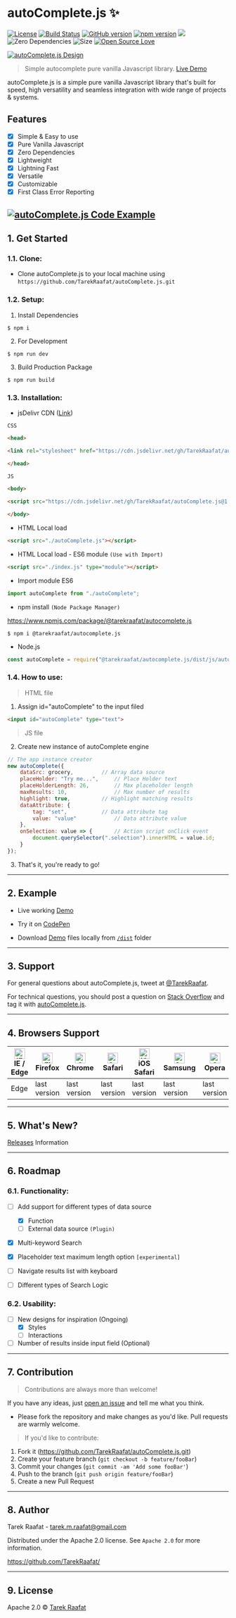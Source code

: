 # autoComplete.js :sparkles:
[![License](https://img.shields.io/badge/License-Apache%202.0-blue.svg)](https://opensource.org/licenses/Apache-2.0)
[![Build Status](https://travis-ci.com/TarekRaafat/autoComplete.js.svg?branch=master)](https://travis-ci.com/TarekRaafat/autoComplete.js)
[![GitHub version](https://badge.fury.io/gh/tarekraafat%2FautoComplete.js.svg)](https://badge.fury.io/gh/tarekraafat%2FautoComplete.js)
[![npm version](https://badge.fury.io/js/%40tarekraafat%2Fautocomplete.js.svg)](https://badge.fury.io/js/%40tarekraafat%2Fautocomplete.js)
[![](https://data.jsdelivr.com/v1/package/gh/TarekRaafat/autoComplete.js/badge)](https://www.jsdelivr.com/package/gh/TarekRaafat/autoComplete.js)
![[Zero Dependencies]()](https://img.shields.io/badge/Dependencies-0-blue.svg)
![[Size]()](https://img.shields.io/badge/Size-4%20KB-green.svg)
[![Open Source Love](https://badges.frapsoft.com/os/v1/open-source.svg?v=103)](https://github.com/TarekRaafat/autoComplete.js)


[![autoComplete.js Design](./README/img/autoComplete.js.png "autoComplete.js Design")](http://www.tarekraafat.com/dev/projects/autoComplete/)

> Simple autocomplete pure vanilla Javascript library. <a href="http://www.tarekraafat.com/dev/projects/autoComplete/" target="_blank">Live Demo</a>

autoComplete.js is a simple pure vanilla Javascript library that's built for speed, high versatility and seamless integration with wide range of projects & systems.

## Features
- [x] Simple & Easy to use
- [x] Pure Vanilla Javascript
- [x] Zero Dependencies
- [x] Lightweight
- [x] Lightning Fast
- [x] Versatile
- [x] Customizable
- [x] First Class Error Reporting

[![autoComplete.js Code Example](./README/img/autoComplete.init.png "autoComplete.js Code Example")](https://codepen.io/tarekraafat/pen/rQopdW)
----

## 1. Get Started

### 1.1. Clone:

* Clone autoComplete.js to your local machine using `https://github.com/TarekRaafat/autoComplete.js.git`

### 1.2. Setup:

1. Install Dependencies
```shell
$ npm i
```
2. For Development
```shell
$ npm run dev
```
3. Build Production Package
```shell
$ npm run build
```

### 1.3. Installation: 

* jsDelivr CDN (<a href="https://www.jsdelivr.com/package/gh/TarekRaafat/autoComplete.js?tab=collection">Link</a>)

`CSS`
```html
<head>

<link rel="stylesheet" href="https://cdn.jsdelivr.net/gh/TarekRaafat/autoComplete.js@1.3.1/dist/css/autoComplete.min.css">

</head>
```
`JS`
```html
<body>
	
<script src="https://cdn.jsdelivr.net/gh/TarekRaafat/autoComplete.js@1.3.1/dist/js/autoComplete.min.js"></script>

</body>
```

* HTML Local load
  
```html
<script src="./autoComplete.js"></script>
```

* HTML Local load - ES6 module `(Use with Import)`
  
```html
<script src="./index.js" type="module"></script>
```

* Import module ES6

```js
import autoComplete from "./autoComplete";
```

* npm install `(Node Package Manager)`

https://www.npmjs.com/package/@tarekraafat/autocomplete.js

```shell
$ npm i @tarekraafat/autocomplete.js
```

* Node.js

```js
const autoComplete = require("@tarekraafat/autocomplete.js/dist/js/autoComplete");
```

### 1.4. How to use:

> HTML file
1. Assign id="autoComplete" to the input filed

```html
<input id="autoComplete" type="text">
```
> JS file

2. Create new instance of autoComplete engine
```js
// The app instance creator
new autoComplete({
	dataSrc: grocery,		  // Array data source
	placeHolder: "Try me...",  	  // Place Holder text
	placeHolderLength: 26,		  // Max placeholder length
	maxResults: 10,		    	  // Max number of results
	highlight: true,	  	  // Highlight matching results	
	dataAttribute: {
		tag: "set",	    	  // Data attribute tag
		value: "value"	    	  // Data attribute value
	},
	onSelection: value => {    	  // Action script onClick event
		document.querySelector(".selection").innerHTML = value.id;
	}
});
```
3. That's it, you're ready to go!

----

## 2. Example

  - Live working [Demo]


  - Try it on [CodePen](https://codepen.io/tarekraafat/pen/rQopdW)

[Demo]: http://www.tarekraafat.com/dev/projects/autoComplete/

  - Download [Demo] files locally from <a href="./dist" target="_blank">`/dist`</a> folder

----

## 3. Support

For general questions about autoComplete.js, tweet at [@TarekRaafat].

For technical questions, you should post a question on [Stack Overflow] and tag 
it with [autoComplete.js][so tag].

<!-- section links -->

[Stack Overflow]: http://stackoverflow.com/
[@TarekRaafat]: https://twitter.com/TarekRaafat
[so tag]: http://stackoverflow.com/questions/tagged/autoComplete.js

----

## 4. Browsers Support

| [<img src="https://raw.githubusercontent.com/alrra/browser-logos/master/src/edge/edge_48x48.png" alt="IE / Edge" width="24px" height="24px" />](http://godban.github.io/browsers-support-badges/)</br>IE / Edge | [<img src="https://raw.githubusercontent.com/alrra/browser-logos/master/src/firefox/firefox_48x48.png" alt="Firefox" width="24px" height="24px" />](http://godban.github.io/browsers-support-badges/)</br>Firefox | [<img src="https://raw.githubusercontent.com/alrra/browser-logos/master/src/chrome/chrome_48x48.png" alt="Chrome" width="24px" height="24px" />](http://godban.github.io/browsers-support-badges/)</br>Chrome | [<img src="https://raw.githubusercontent.com/alrra/browser-logos/master/src/safari/safari_48x48.png" alt="Safari" width="24px" height="24px" />](http://godban.github.io/browsers-support-badges/)</br>Safari | [<img src="https://raw.githubusercontent.com/alrra/browser-logos/master/src/safari-ios/safari-ios_48x48.png" alt="iOS Safari" width="24px" height="24px" />](http://godban.github.io/browsers-support-badges/)</br>iOS Safari | [<img src="https://raw.githubusercontent.com/alrra/browser-logos/master/src/samsung-internet/samsung-internet_48x48.png" alt="Samsung" width="24px" height="24px" />](http://godban.github.io/browsers-support-badges/)</br>Samsung | [<img src="https://raw.githubusercontent.com/alrra/browser-logos/master/src/opera/opera_48x48.png" alt="Opera" width="24px" height="24px" />](http://godban.github.io/browsers-support-badges/)</br>Opera | [<img src="https://raw.githubusercontent.com/alrra/browser-logos/master/src/opera-mini/opera-mini_48x48.png" alt="Opera Mini" width="24px" height="24px" />](http://godban.github.io/browsers-support-badges/)</br>Opera Mini | [<img src="https://raw.githubusercontent.com/alrra/browser-logos/master/src/electron/electron_48x48.png" alt="Electron" width="24px" height="24px" />](http://godban.github.io/browsers-support-badges/)</br>Electron |
| --------------------------------------------------------------------------------------------------------------------------------------------------------------------------------------------------------------- | ----------------------------------------------------------------------------------------------------------------------------------------------------------------------------------------------------------------- | ------------------------------------------------------------------------------------------------------------------------------------------------------------------------------------------------------------- | ------------------------------------------------------------------------------------------------------------------------------------------------------------------------------------------------------------- | ----------------------------------------------------------------------------------------------------------------------------------------------------------------------------------------------------------------------------- | ----------------------------------------------------------------------------------------------------------------------------------------------------------------------------------------------------------------------------------- | --------------------------------------------------------------------------------------------------------------------------------------------------------------------------------------------------------- | ----------------------------------------------------------------------------------------------------------------------------------------------------------------------------------------------------------------------------- | --------------------------------------------------------------------------------------------------------------------------------------------------------------------------------------------------------------------- |
| Edge                                                                                                                                                                                                            | last version                                                                                                                                                                                                      | last version                                                                                                                                                                                                  | last version                                                                                                                                                                                                  | last version                                                                                                                                                                                                                  | last version                                                                                                                                                                                                                        | last version                                                                                                                                                                                              | last version                                                                                                                                                                                                                  | last version                                                                                                                                                                                                          |

----

## 5. What's New?

<a href="./README/Releases.md">Releases</a> Information

----

## 6. Roadmap

### 6.1. Functionality:
- [ ] Add support for different types of data source
	- [X] Function
	- [ ] External data source `(Plugin)`
- [X] Multi-keyword Search
- [X] Placeholder text maximum length option `[experimental]`
- [ ] Navigate results list with keyboard
- [ ] Different types of Search Logic


### 6.2. Usability:
- [ ] New designs for inspiration (Ongoing)
	- [X] Styles
	- [ ] Interactions
- [ ] Number of results inside input field (Optional)

----

## 7. Contribution

> Contributions are always more than  welcome!

If you have any ideas, just [open an issue](https://github.com/TarekRaafat/autoComplete.js/issues) and tell me what you think.

- Please fork the repository and make changes as you'd like.
Pull requests are warmly welcome.

> If you'd like to contribute:

1. Fork it (<https://github.com/TarekRaafat/autoComplete.js.git>)
2. Create your feature branch (`git checkout -b feature/fooBar`)
3. Commit your changes (`git commit -am 'Add some fooBar'`)
4. Push to the branch (`git push origin feature/fooBar`)
5. Create a new Pull Request

----

## 8. Author

Tarek Raafat - tarek.m.raafat@gmail.com

Distributed under the Apache 2.0 license. See ``Apache 2.0`` for more information.

https://github.com/TarekRaafat/

----

## 9. License
Apache 2.0 © [Tarek Raafat](http://www.tarekraafat.com)
